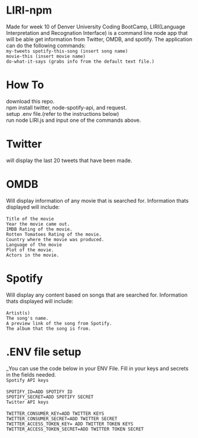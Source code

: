 # LIRI-npm
Made for week 10 of Denver University Coding BootCamp, LIRI(Language Interpretation and Recognation Interface) is a command line node app that will be able get information from Twitter, OMDB, and spotify. The application can do the following commands:
<br>
  `my-tweets
  spotify-this-song (insert song name)
`<br>
  `movie-this (insert movie name)
  `<br>
  `do-what-it-says (grabs info from the default text file.)`

# How To
download this repo.<br>
npm install twitter, node-spotify-api, and request.<br>
setup .env file.(refer to the instructions below)<br>
run node LIRI.js and input one of the commands above.<br>

# Twitter
will display the last 20 tweets that have been made.

# OMDB
Will display information of any movie that is searched for. Information thats displayed will include:<br><br>
  `Title of the movie
`<br>
  `Year the movie came out.
`<br>
  `IMDB Rating of the movie.
`<br>
  `Rotten Tomatoes Rating of the movie.
`<br>
  `Country where the movie was produced.
`<br>
  `Language of the movie
`<br>
  `Plot of the movie. 
`<br>
  `Actors in the movie.
`<br>

# Spotify 
Will display any content based on songs that are searched for. Information thats displayed will include:<br><br>
  `Artist(s)
`<br>
  `The song's name.
`<br>
  `A preview link of the song from Spotify.
`<br>
  `The album that the song is from.
`<br>
 
# .ENV file setup
_You can use the code below in your ENV File. Fill in your keys and secrets in the fields needed.
<br>
 `Spotify API keys
`<br>
<br>
`SPOTIFY_ID=ADD SPOTIFY ID
`<br>
 `SPOTIFY_SECRET=ADD SPOTIFY SECRET
`<br>
 `Twitter API keys
`<br>
<br>
 `TWITTER_CONSUMER_KEY=ADD TWITTER KEYS
`<br>
 `TWITTER_CONSUMER_SECRET=ADD TWITTER SECRET
`<br>
 `TWITTER_ACCESS_TOKEN_KEY=	ADD TWITTER TOKEN KEYS
 `<br>
 `TWITTER_ACCESS_TOKEN_SECRET=ADD TWITTER TOKEN SECRET`
